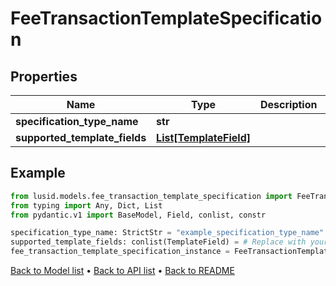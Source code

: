 # FeeTransactionTemplateSpecification

## Properties
Name | Type | Description | Notes
------------ | ------------- | ------------- | -------------
**specification_type_name** | **str** |  | 
**supported_template_fields** | [**List[TemplateField]**](TemplateField.md) |  | 
## Example

```python
from lusid.models.fee_transaction_template_specification import FeeTransactionTemplateSpecification
from typing import Any, Dict, List
from pydantic.v1 import BaseModel, Field, conlist, constr

specification_type_name: StrictStr = "example_specification_type_name"
supported_template_fields: conlist(TemplateField) = # Replace with your value
fee_transaction_template_specification_instance = FeeTransactionTemplateSpecification(specification_type_name=specification_type_name, supported_template_fields=supported_template_fields)

```

[Back to Model list](../README.md#documentation-for-models) &#8226; [Back to API list](../README.md#documentation-for-api-endpoints) &#8226; [Back to README](../README.md)

